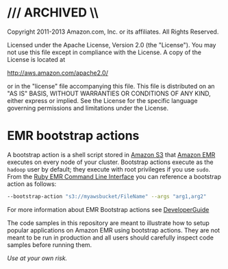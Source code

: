 # /// ARCHIVED \\\

Copyright 2011-2013 Amazon.com, Inc. or its affiliates. All Rights Reserved.

Licensed under the Apache License, Version 2.0 (the "License"). You
may not use this file except in compliance with the License. A copy of
the License is located at

http://aws.amazon.com/apache2.0/

or in the "license" file accompanying this file. This file is
distributed on an "AS IS" BASIS, WITHOUT WARRANTIES OR CONDITIONS OF
ANY KIND, either express or implied. See the License for the specific
language governing permissions and limitations under the License.


EMR bootstrap actions
=====================

A bootstrap action is a shell script stored in [Amazon S3](http://aws.amazon.com/s3/) that [Amazon EMR](http://aws.amazon.com/elasticmapreduce/) executes on every node of your cluster.
Bootstrap actions execute as the `hadoop` user by default; they execute with root privileges if you use `sudo`.<br>From the [Ruby EMR Command Line Interface](http://docs.aws.amazon.com/ElasticMapReduce/latest/DeveloperGuide/emr-cli-reference.html) you can reference a bootstrap action as follows:


```sh
--bootstrap-action "s3://myawsbucket/FileName" --args "arg1,arg2"
```

For more information about EMR Bootstrap actions see [DeveloperGuide](http://docs.aws.amazon.com/ElasticMapReduce/latest/DeveloperGuide/emr-plan-bootstrap.html)

The code samples in this repository are meant to illustrate how to setup popular applications on Amazon EMR using bootstrap actions.
They are not meant to be run in production and all users should carefully inspect code samples before running them.

_Use at your own risk._
